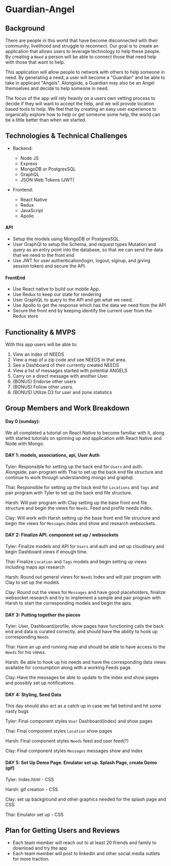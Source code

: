 # Guardian-Angel

## Background

There are people in this world that have become disconnected with their community,
livelihood and struggle to reconnect. Our goal is to create an application that
allows users to leverage technology to help these people. By creating a `Need` a
person will be able to connect those that need help with those that want to help.

This application will allow people to network with others to help someone in need.
By generating a need, a user will become a "Guardian" and be able to take in applicant
"Angels". Alongside, a Guardian may also be an Angel themselves and decide to help
someone in need.

The focus of the app will rely heavily on a users own vetting process to decide if
they will want to accept the help, and we will provide location based tools to help.
We feel that by creating an easy user experience to organically explore how to help or get someone some help, the world can be a little better than when we started.



## Technologies & Technical Challenges

- Backend:
  - Node JS
  - Express
  - MongoDB or PostgresSQL
  - GraphQL
  - JSON Web Tokens (JWT)

- Frontend:
  - React Native
  - Redux
  - JavaScript
  - Apollo

#### API
- Setup the models using MongoDB or PostgresSQL.
- User GraphQl to setup the Schema, and request types Mutation and query as an entry point into the database, so that we can send the data that we need to the front end
- Use JWT for user authentication(login, logout, signup, and giving session token) and secure the API.

#### FrontEnd
- Use React native to build our mobile App.
- Use Redux to keep our state for rendering
- User GraphQL to query to the API and get what we need.
- Use Apollo to get the response which has the data we need from the API
- Secure the front end by keeping identify the current user from the Redux store

## Functionality & MVPS
With this app users will be able to:
1. View an index of NEEDS
2. View a map of a zip code and see NEEDS in that area.
3. See a Dashboard of their currently created NEEDS
4. View a list of messages started with potential ANGELS
5. Carry on a direct message with another User.
6. (BONUS) Endorse other users
7. (BONUS) Follow other users.
8. (BONUS) Utilize D3 for user and zone statistics

## Group Members and Work Breakdown

#### Day 0 (sunday):
We all completed a tutorial on React Native to become familiar with it, along with started tutorials
on spinning up and application with React Native and Node with Mongo.

#### DAY 1: models, associations, api, User Auth

Tyler: Responsible for setting up the back end for `Users` and auth. Alongside, pair-program with Thai to set up
the back end file structure and continue to work through understanding mongo and graphql.

Thai: Responsible for setting up the back end for `Locations` and `Tags` and pair program with Tyler to set up the
back end file structure.

Harsh: Will pair program with Clay setting up the base front end file structure and begin the views for `Needs`. 
Feed and profile needs index.

Clay: Will work with Harsh setting up the base front end file structure and begin the views for `Messages` index 
and show and research websockets.


#### DAY 2: Finalize API. component set up / websockets

Tyler: Finalize models and API for `Users` and auth and set up cloudinary and begin Dashboard views if enough time.

Thai: Finalize `Location` and `Tags` models and begin setting up views including maps api research

Harsh: Round out general views for `Needs` Index and will pair program with Clay to set up the models

Clay: Round out the views for `Messages` and have good placeholders, finalize websocket research and try to 
implement a sample and pair program with Harsh to start the corresponding models and begin the apis.


#### DAY 3: Putting together the pieces

Tyler: User, Dashboard/profile, show pages have functioning calls the back end and data is curated correctly.
and should have the ability to hook up corresponding `Needs`

Thai: Have an up and running map and should be able to have access to the `Needs` for his views.

Harsh: Be able to hook up his needs and have the corresponding data views available for consumption along with
a working Feeds page.

Clay: Have the messages be able to update to the index and show pages and possibly set up notifications.

#### DAY 4: Styling, Seed Data
This day should also act as a catch up in case we fall behind and hit some nasty bugs

Tyler: Final component styles `User` Dashboard(index) and show pages

Thai: Final component styles `Location` show pages

Harsh: Final component styles `Needs` feed and user feed(?)

Clay: Final component styles `Messages` messages show and index

#### DAY 5: Set Up Demo Page. Emulator set up. Splash Page, create Demo (gif)
Tyler: Index.html - CSS

Harsh: gif creation - CSS

Clay: set up background and other graphics needed for the splash page and CSS

Thai: Emulator set up - CSS

## Plan for Getting Users and Reviews
- Each team member will reach out to at least 20 friends and family to download and try the app
- Each team member will post to linkedIn and other social media outlets for more traction.
